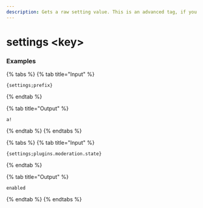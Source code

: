 ```yaml
---
description: Gets a raw setting value. This is an advanced tag, if you don't understand how to use it or what it does, then you probably shouldn't be using it.
---
```


# settings \<key\>

### Examples

{% tabs %}
{% tab title="Input" %}

```text
{settings;prefix}
```

{% endtab %}

{% tab title="Output" %}

```text
a!
```

{% endtab %}
{% endtabs %}

{% tabs %}
{% tab title="Input" %}

```text
{settings;plugins.moderation.state}
```

{% endtab %}

{% tab title="Output" %}

```text
enabled
```

{% endtab %}
{% endtabs %}
